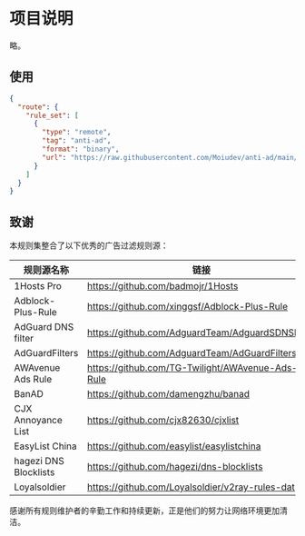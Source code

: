 # 项目说明

略。

## 使用
```json
{
  "route": {
    "rule_set": [
      {
        "type": "remote",
        "tag": "anti-ad",
        "format": "binary",
        "url": "https://raw.githubusercontent.com/Moiudev/anti-ad/main/anti-ad.srs"
      }
    ]
  }
}
```

## 致谢

本规则集整合了以下优秀的广告过滤规则源：

| 规则源名称             | 链接                                             |
| --------------------- | ------------------------------------------------ |
| 1Hosts Pro            | https://github.com/badmojr/1Hosts                |
| Adblock-Plus-Rule     | https://github.com/xinggsf/Adblock-Plus-Rule     |
| AdGuard DNS filter    | https://github.com/AdguardTeam/AdguardSDNSFilter |
| AdGuardFilters        | https://github.com/AdguardTeam/AdGuardFilters    |
| AWAvenue Ads Rule     | https://github.com/TG-Twilight/AWAvenue-Ads-Rule |
| BanAD                 | https://github.com/damengzhu/banad               |
| CJX Annoyance List    | https://github.com/cjx82630/cjxlist              |
| EasyList China        | https://github.com/easylist/easylistchina        |
| hagezi DNS Blocklists | https://github.com/hagezi/dns-blocklists         |
| Loyalsoldier          | https://github.com/Loyalsoldier/v2ray-rules-dat  |


感谢所有规则维护者的辛勤工作和持续更新，正是他们的努力让网络环境更加清洁。
